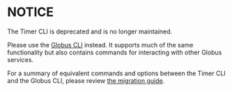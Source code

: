 # NOTICE

The Timer CLI is deprecated and is no longer maintained.

Please use the [Globus CLI](https://docs.globus.org/cli/) instead.
It supports much of the same functionality
but also contains commands for interacting with other Globus services.

For a summary of equivalent commands and options between the Timer CLI and the Globus CLI,
please review [the migration guide](MIGRATING.rst).

